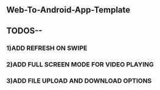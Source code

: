 ## Web-To-Android-App-Template 

## TODOS--
### 1)ADD REFRESH ON SWIPE 
### 2)ADD FULL SCREEN MODE FOR VIDEO PLAYING
### 3)ADD FILE UPLOAD AND DOWNLOAD OPTIONS
